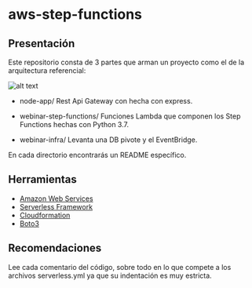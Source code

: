 # aws-step-functions

## Presentación  
Este repositorio consta de 3 partes que arman un proyecto como el de la arquitectura referencial:  

![alt text](https://imgur.com/r66PJyC.jpg)


- node-app/
Rest Api Gateway con hecha con express.  

- webinar-step-functions/
Funciones Lambda que componen los Step Functions hechas con Python 3.7.

- webinar-infra/
Levanta una DB pivote y el EventBridge.

En cada directorio encontrarás un README específico.

## Herramientas

- [Amazon Web Services](https://aws.amazon.com/)  
- [Serverless Framework](https://www.serverless.com)  
- [Cloudformation](https://aws.amazon.com/cloudformation/)  
- [Boto3](https://boto3.amazonaws.com/v1/documentation/api/latest/index.html)  

## Recomendaciones

Lee cada comentario del código, sobre todo en lo que compete a los archivos serverless.yml ya que su indentación es muy estricta.


